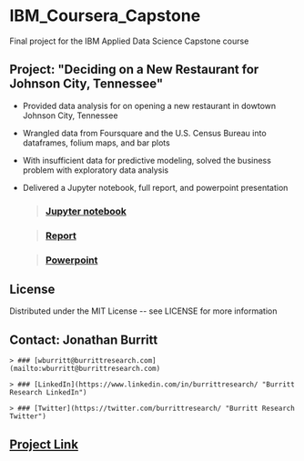 # IBM_Coursera_Capstone
Final project for the IBM Applied Data Science Capstone course

## Project: "Deciding on a New Restaurant for Johnson City, Tennessee"

* Provided data analysis for on opening a new restaurant in dowtown Johnson City, Tennessee
* Wrangled data from Foursquare and the U.S. Census Bureau into dataframes, folium maps, and bar plots
* With insufficient data for predictive modeling, solved the business problem with exploratory data analysis
* Delivered a Jupyter notebook, full report, and powerpoint presentation

    > ### [Jupyter notebook](https://github.com/burrittresearch/IBM_Coursera_Capstone/blob/master/capstone_project_report_jb_wk2.pdf 'Notebook')

    > ### [Report](https://github.com/burrittresearch/IBM_Coursera_Capstone/blob/master/capstone_project_neigh_wk2_jb.ipynb 'Report')

    > ### [Powerpoint](https://github.com/burrittresearch/IBM_Coursera_Capstone/blob/master/capstone_project_presentation_jb_wk2.pdf 'Presentation')

## License
Distributed under the MIT License -- see LICENSE for more information

## Contact: Jonathan Burritt

    > ### [wburritt@burrittresearch.com](mailto:wburritt@burrittresearch.com)
    
    > ### [LinkedIn](https://www.linkedin.com/in/burrittresearch/ "Burritt Research LinkedIn")

    > ### [Twitter](https://twitter.com/burrittresearch/ "Burritt Research Twitter")

## [Project Link](https://github.com/burrittresearch/IBM_Coursera_Capstone 'Project')
